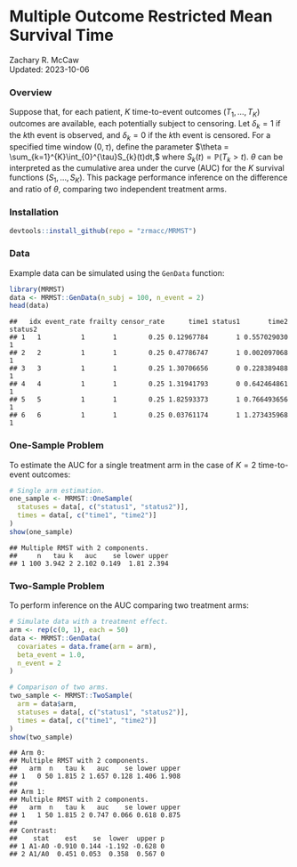 # Multiple Outcome Restricted Mean Survival Time

Zachary R. McCaw <br>
Updated: 2023-10-06



### Overview

Suppose that, for each patient, $K$ time-to-event outcomes $(T_{1}, \dots, T_{K})$ outcomes are available, each potentially subject to censoring. Let $\delta_{k} = 1$ if the $k$th event is observed, and $\delta_{k} = 0$ if the $k$th event is censored. For a specified time window $(0, \tau)$, define the parameter $\theta = \sum_{k=1}^{K}\int_{0}^{\tau}S_{k}(t)dt,$
where $S_{k}(t) = \mathbb{P}(T_{k} > t)$. $\theta$ can be interpreted as the cumulative area under the curve (AUC) for the $K$ survival functions $(S_{1}, \dots, S_{K})$. This package performance inference on the difference and ratio of $\theta$, comparing two independent treatment arms.


### Installation

```r
devtools::install_github(repo = "zrmacc/MRMST")
```


### Data

Example data can be simulated using the `GenData` function:

```r
library(MRMST)
data <- MRMST::GenData(n_subj = 100, n_event = 2)
head(data)
```

```
##   idx event_rate frailty censor_rate      time1 status1       time2 status2
## 1   1          1       1        0.25 0.12967784       1 0.557029030       1
## 2   2          1       1        0.25 0.47786747       1 0.002097068       1
## 3   3          1       1        0.25 1.30706656       0 0.228389488       1
## 4   4          1       1        0.25 1.31941793       0 0.642464861       1
## 5   5          1       1        0.25 1.82593373       1 0.766493656       1
## 6   6          1       1        0.25 0.03761174       1 1.273435968       1
```

### One-Sample Problem

To estimate the AUC for a single treatment arm in the case of $K=2$ time-to-event outcomes:


```r
# Single arm estimation.
one_sample <- MRMST::OneSample(
  statuses = data[, c("status1", "status2")],
  times = data[, c("time1", "time2")]
)
show(one_sample)
```

```
## Multiple RMST with 2 components.
##     n   tau k   auc    se lower upper
## 1 100 3.942 2 2.102 0.149  1.81 2.394
```

### Two-Sample Problem

To perform inference on the AUC comparing two treatment arms:


```r
# Simulate data with a treatment effect.
arm <- rep(c(0, 1), each = 50)
data <- MRMST::GenData(
  covariates = data.frame(arm = arm), 
  beta_event = 1.0,
  n_event = 2
)

# Comparison of two arms.
two_sample <- MRMST::TwoSample(
  arm = data$arm,
  statuses = data[, c("status1", "status2")],
  times = data[, c("time1", "time2")]
)
show(two_sample)
```

```
## Arm 0:
## Multiple RMST with 2 components.
##   arm  n   tau k   auc    se lower upper
## 1   0 50 1.815 2 1.657 0.128 1.406 1.908
## 
## Arm 1:
## Multiple RMST with 2 components.
##   arm  n   tau k   auc    se lower upper
## 1   1 50 1.815 2 0.747 0.066 0.618 0.875
## 
## Contrast:
##    stat    est    se  lower  upper p
## 1 A1-A0 -0.910 0.144 -1.192 -0.628 0
## 2 A1/A0  0.451 0.053  0.358  0.567 0
```






